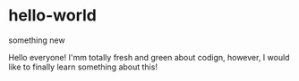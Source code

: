# hello-world
something new


Hello everyone! 
I'mm totally fresh and green about codign, however, I would like to finally learn something about this! 
